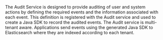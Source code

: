 The Audit Service is designed to provide auditing of user and system actions by defining the required events and the information associated with each event.  This definition is registered with the Audit service and used to create a Java SDK to record the audited events.  The Audit service is multi-tenant aware.  Applications send events using the generated Java SDK to Elasticsearch where they are indexed according to each tenant.